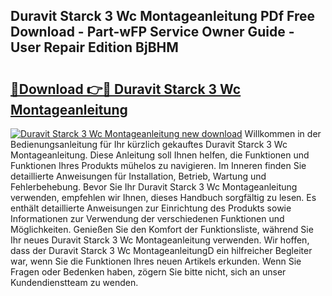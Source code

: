 ## Duravit Starck 3 Wc Montageanleitung PDf Free Download - Part-wFP Service Owner Guide - User Repair Edition BjBHM

# <h2><a href="http://df6yli.blite.top/?on=Duravit+Starck+3+Wc+Montageanleitung">🔗Download 👉🔴 Duravit Starck 3 Wc Montageanleitung</a></h2>

[![Duravit Starck 3 Wc Montageanleitung new download](https://i.imgur.com/lujVjoI.png)](http://df6yli.blite.top/?on=Duravit+Starck+3+Wc+Montageanleitung)
Willkommen in der Bedienungsanleitung für Ihr kürzlich gekauftes Duravit Starck 3 Wc Montageanleitung. Diese Anleitung soll Ihnen helfen, die Funktionen und Funktionen Ihres Produkts mühelos zu navigieren. Im Inneren finden Sie detaillierte Anweisungen für Installation, Betrieb, Wartung und Fehlerbehebung. Bevor Sie Ihr Duravit Starck 3 Wc Montageanleitung verwenden, empfehlen wir Ihnen, dieses Handbuch sorgfältig zu lesen. Es enthält detaillierte Anweisungen zur Einrichtung des Produkts sowie Informationen zur Verwendung der verschiedenen Funktionen und Möglichkeiten. Genießen Sie den Komfort der Funktionsliste, während Sie Ihr neues Duravit Starck 3 Wc Montageanleitung verwenden. Wir hoffen, dass der Duravit Starck 3 Wc MontageanleitungD ein hilfreicher Begleiter war, wenn Sie die Funktionen Ihres neuen Artikels erkunden. Wenn Sie Fragen oder Bedenken haben, zögern Sie bitte nicht, sich an unser Kundendienstteam zu wenden.
